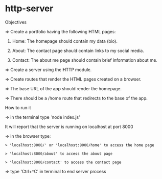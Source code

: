 # http-server

Objectives

=> Create a portfolio having the following HTML pages:
1. Home: The homepage should contain my data (bio).

2. About: The contact page should contain links to my social media.

3. Contact: The about me page should contain brief information about me.


=> Create a server using the HTTP module.

=> Create routes that render the HTML pages created on a browser.

=> The base URL of the app should render the homepage.

=> There should be a /home route that redirects to the base of the app.

How to run it

=> in the terminal type 'node index.js'

It will report that the server is running on localhost at port 8000

=> in the browser type:

    > 'localhost:8000/' or 'localhost:8000/home' to access the home page
    
    > 'localhost:8000/about' to access the about page
    
    > 'localhost:8000/contact' to access the contact page

=> type 'Ctrl+^C' in terminal to end server process
